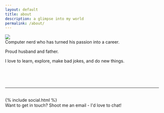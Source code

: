 ```yaml
---
layout: default
title: about
description: a glimpse into my world
permalink: /about/
---
```


<img class="col one right" src="/img/prof_pic.jpg">

<br class="no-mobile"/>
Computer nerd who has turned his passion into a career.

Proud husband and father.

I love to learn, explore, make bad jokes, and do new things.

<br class="no-mobile"/>
<br class="no-mobile"/>
<br class="no-mobile"/>
<hr/>
<br class="no-mobile"/>
{% include social.html %}

<div class="col three caption">
	Want to get in touch? Shoot me an email - I'd love to chat!
</div>

<style>.page-content {padding-bottom:0;}</style>
